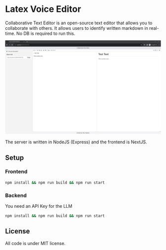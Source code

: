 # Latex Voice Editor

Collaborative Text Editor is an open-source text editor that allows you to collaborate with others. It allows users to identify written markdown in real-time. No DB is required to run this.

![Homepage image](./public/view.png "Homepage")

The server is written in NodeJS (Express) and the frontend is NextJS.

## Setup

### Frontend

```bash
npm install && npm run build && npm run start
```

### Backend

You need an API Key for the LLM

```bash
npm install && npm run build && npm run start
```

## License

All code is under MIT license.
